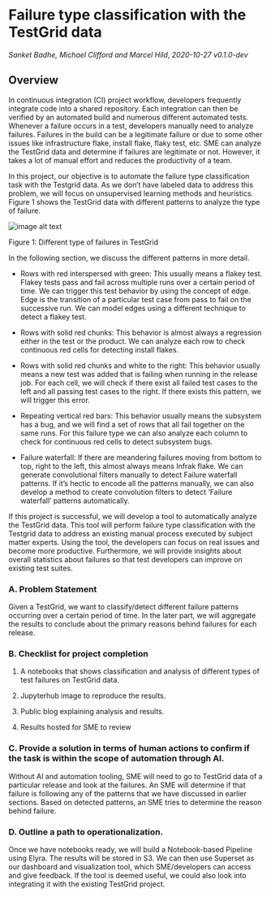 # Failure type classification with the TestGrid data

*Sanket Badhe, Michael Clifford and Marcel Hild*,  *2020-10-27 v0.1.0-dev*

## Overview

In continuous integration (CI) project workflow, developers frequently integrate code into a shared repository. Each integration can then be verified by an automated build and numerous different automated tests. Whenever a failure occurs in a test, developers manually need to analyze failures. Failures in the build can be a legitimate failure or due to some other issues like infrastructure flake, install flake, flaky test, etc. SME can analyze the TestGrid data and determine if failures are legitimate or not. However, it takes a lot of manual effort and reduces the productivity of a team.

In this project, our objective is to automate the failure type classification task with the Testgrid data. As we don’t have labeled data to address this problem, we will focus on unsupervised learning methods and heuristics. Figure 1 shows the TestGrid data with different patterns to analyze the type of failure.

![image alt text](https://user-images.githubusercontent.com/4494906/99848891-95745180-2b48-11eb-9a4e-f9cf5da59ab0.png)

 Figure 1: Different type of failures in TestGrid

 In the following section, we discuss the different patterns in more detail.

* Rows with red interspersed with green: This usually means a flakey test.  Flakey tests pass and fail across multiple runs over a certain period of time. We can trigger this test behavior by using the concept of edge. Edge is the transition of a particular test case from pass to fail on the successive run. We can model edges using a different technique to detect a flakey test.

* Rows with solid red chunks: This behavior is almost always a regression either in the test or the product.  We can analyze each row to check continuous red cells for detecting install flakes.

* Rows with solid red chunks and white to the right: This behavior usually means a new test was added that is failing when running in the release job. For each cell, we will check if there exist all failed test cases to the left and all passing test cases to the right. If there exists this pattern, we will trigger this error.

* Repeating vertical red bars: This behavior usually means the subsystem has a bug, and we will find a set of rows that all fail together on the same runs. For this failure type we can also analyze each column to check for continuous red cells to detect subsystem bugs.

* Failure waterfall:  If there are meandering failures moving from bottom to top, right to the left, this almost always means Infrak flake. We can generate convolutional filters manually to detect Failure waterfall patterns. If it’s hectic to encode all the patterns manually, we can also develop a method to create convolution filters to detect ‘Failure waterfall’ patterns automatically.

If this project is successful, we will develop a tool to automatically analyze the TestGrid data. This tool will perform failure type classification with the Testgrid data to address an existing manual process executed by subject matter experts. Using the tool, the developers can focus on real issues and become more productive. Furthermore, we will provide insights about overall statistics about failures so that test developers can improve on existing test suites.

### A. Problem Statement

Given a TestGrid, we want to classify/detect different failure patterns occurring over a certain period of time. In the later part, we will aggregate the results to conclude about the primary reasons behind failures for each release.

### B. Checklist for project completion

1. A notebooks that shows classification and analysis of different types of test failures on TestGrid data.

2. Jupyterhub image to reproduce the results.

3. Public blog explaining analysis and results.

4. Results hosted for SME to review

### C. Provide a solution in terms of human actions to confirm if the task is within the scope of automation through AI.

Without AI and automation tooling, SME will need to go to TestGrid data of a particular release and look at the failures. An SME will determine if that failure is following any of the patterns that we have discussed in earlier sections. Based on detected patterns, an SME tries to determine the reason behind failure.

### D. Outline a path to operationalization.

Once we have notebooks ready, we will build a Notebook-based Pipeline using Elyra. The results will be stored in S3. We can then use Superset as our dashboard and visualization tool, which SME/developers can access and give feedback. If the tool is deemed useful, we could also look into integrating it with the existing TestGrid project.
